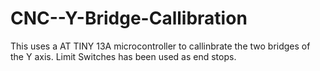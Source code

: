 # CNC--Y-Bridge-Callibration
This uses a AT TINY 13A microcontroller to callinbrate the two bridges of the Y axis. Limit Switches has been used as end stops.
